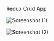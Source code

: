 Redux Crud App

![Screenshot (1)](https://github.com/NimeshLathiya/redux-crud-app/assets/142136394/b08cce10-3a98-42d6-9e85-7c60ff581862)


![Screenshot (2)](https://github.com/NimeshLathiya/redux-crud-app/assets/142136394/218e31d2-c84f-4fe5-8bac-5e8d74d1d9cb)
